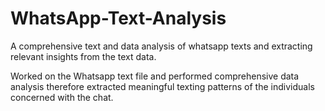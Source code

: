 # WhatsApp-Text-Analysis
A comprehensive text and data analysis of whatsapp texts and extracting relevant insights from the text data. 

Worked on the Whatsapp text file and performed comprehensive data analysis therefore extracted meaningful texting patterns of the individuals concerned with the chat.
